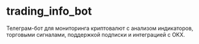 # trading_info_bot
Телеграм-бот для мониторинга криптовалют с анализом индикаторов, торговыми сигналами, поддержкой подписки и интеграцией с OKX.
